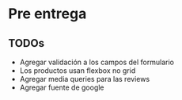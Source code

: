 # Pre entrega

## TODOs
 - Agregar validación a los campos del formulario
 - Los productos usan flexbox no grid
 - Agregar media queries para las reviews
 - Agregar fuente de google
